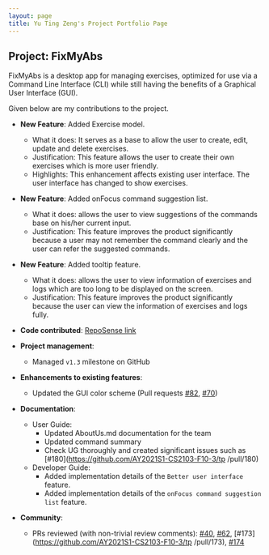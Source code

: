 ```yaml
---
layout: page
title: Yu Ting Zeng's Project Portfolio Page
---
```


## Project: FixMyAbs

FixMyAbs is a desktop app for managing exercises, optimized for use via a Command Line Interface (CLI) while still having the benefits of a Graphical User Interface (GUI).

Given below are my contributions to the project.
* **New Feature**: Added Exercise model.
  * What it does: It serves as a base to allow the user to create, edit, update and delete exercises.
  * Justification: This feature allows the user to create their own exercises which is more user friendly.
  * Highlights: This enhancement affects existing user interface. The user interface has changed to show exercises.
  
* **New Feature**: Added onFocus command suggestion list.
  * What it does: allows the user to view suggestions of the commands base on his/her current input.
  * Justification: This feature improves the product significantly because a user may not remember the command
   clearly and the user can refer the suggested commands.
   
* **New Feature**: Added tooltip feature.
     * What it does: allows the user to view information of exercises and logs which are too long to be displayed on
      the screen.
     * Justification: This feature improves the product significantly because the user can view the information of
      exercises and logs fully.
      
* **Code contributed**: [RepoSense link](https://nus-cs2103-ay2021s1.github.io/tp-dashboard/#breakdown=true&search=&sort=groupTitle&sortWithin=title&since=2020-08-14&timeframe=commit&mergegroup=&groupSelect=groupByRepos&checkedFileTypes=docs~functional-code~test-code~other&tabOpen=true&tabType=authorship&zFR=false&tabAuthor=Jillzyt&tabRepo=AY2021S1-CS2103-F10-3%2Ftp%5Bmaster%5D&authorshipIsMergeGroup=false&authorshipFileTypes=docs~functional-code~test-code~other)

* **Project management**:
  * Managed `v1.3` milestone on GitHub

* **Enhancements to existing features**:
  * Updated the GUI color scheme (Pull requests [\#82](https://github.com/AY2021S1-CS2103-F10-3/tp/pull/82), [\#70](https://github.com/AY2021S1-CS2103-F10-3/tp/pull/70))

* **Documentation**:
  * User Guide:
    * Updated AboutUs.md documentation for the team
    * Updated command summary
    * Check UG thoroughly and created significant issues such as [\#180](https://github.com/AY2021S1-CS2103-F10-3/tp
    /pull/180)
  * Developer Guide:
    * Added implementation details of the `Better user interface` feature.
    * Added implementation details of the `onFocus command suggestion list` feature.

* **Community**:
  * PRs reviewed (with non-trivial review comments): [\#40](https://github.com/AY2021S1-CS2103-F10-3/tp/pull/40
  ), [\#62](https://github.com/AY2021S1-CS2103-F10-3/tp/pull/62), [\#173](https://github.com/AY2021S1-CS2103-F10-3/tp
  /pull/173), [\#174](https://github.com/AY2021S1-CS2103-F10-3/tp/pull/174)
